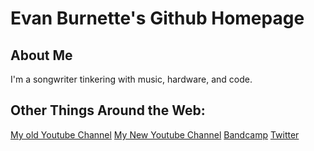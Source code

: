 # Evan Burnette's Github Homepage

## About Me
I'm a songwriter tinkering with music, hardware, and code.

## Other Things Around the Web:
[My old Youtube Channel](Youtube.com/user/EvanBurnettemusic2)
[My New Youtube Channel](Youtube.com/user/EvanBurnettemusic)
[Bandcamp](evanburnettemusic.bandcamp.com)
[Twitter](https://twitter.com/emburnette)

##
